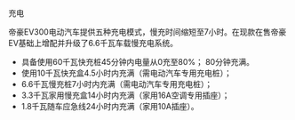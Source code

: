 充电

帝豪EV300电动汽车提供五种充电模式，慢充时间缩短至7小时。在现款在售帝豪EV基础上增配并升级了6.6千瓦车载慢充电系统。

* 具备使用60千瓦快充桩45分钟内电量从0充至80%； 80分钟充满。
* 使用10千瓦快充盒4.5小时内充满（需电动汽车专用充电桩）；
* 6.6千瓦慢充桩7小时内充满（需电动汽车专用充电桩）；
* 3.3千瓦家用慢充盒14小时内充满（家用16A空调专用插座）；
* 1.8千瓦随车应急线24小时内充满（家用10A插座）。

